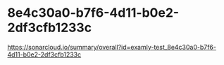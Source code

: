 # 8e4c30a0-b7f6-4d11-b0e2-2df3cfb1233c
https://sonarcloud.io/summary/overall?id=examly-test_8e4c30a0-b7f6-4d11-b0e2-2df3cfb1233c
